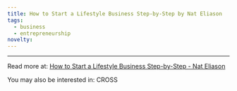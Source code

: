 ```yaml
---
title: How to Start a Lifestyle Business Step-by-Step by Nat Eliason
tags:
  - business
  - entrepreneurship
novelty:
---
```


----

Read more at: 
[How to Start a Lifestyle Business Step-by-Step - Nat Eliason](https://www.nateliason.com/blog/lifestyle-business)

You may also be interested in: CROSS
